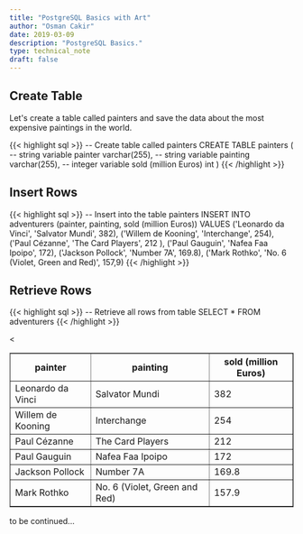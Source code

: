```yaml
---
title: "PostgreSQL Basics with Art"
author: "Osman Cakir"
date: 2019-03-09
description: "PostgreSQL Basics."
type: technical_note
draft: false
---
```


## Create Table

Let's create a table called painters and save the data about the most expensive paintings in the world.

{{< highlight sql >}}
-- Create table called painters
CREATE TABLE painters (
    -- string variable
    painter varchar(255),
    -- string variable
    painting varchar(255),
    -- integer variable
    sold (million Euros) int
)
{{< /highlight >}}

## Insert Rows

{{< highlight sql >}}
-- Insert into the table painters
INSERT INTO adventurers (painter, painting, sold (million Euros))
VALUES ('Leonardo da Vinci', 'Salvator Mundi', 382),
       ('Willem de Kooning', 'Interchange', 254),
       ('Paul Cézanne', 'The Card Players', 212 ),
       ('Paul Gauguin', 'Nafea Faa Ipoipo', 172),
       ('Jackson Pollock', 'Number 7A', 169.8),
       ('Mark Rothko', 'No. 6 (Violet, Green and Red)', 157,9)
{{< /highlight >}}

## Retrieve Rows

{{< highlight sql >}}
-- Retrieve all rows from table
SELECT * FROM adventurers
{{< /highlight >}}
<table border="1" style="border-collapse:collapse">
<tr><th>painter</th><th>painting</th><th>sold (million Euros)</th></tr>
<tr><td>Leonardo da Vinci</td><td>Salvator Mundi</td><td>382</td></tr>
<tr><td>Willem de Kooning</td><td>Interchange</td><td>254</td></tr>
<tr><td>Paul Cézanne</td><td>The Card Players</td><td>212</td></tr>
<tr><td>Paul Gauguin</td><td>Nafea Faa Ipoipo</td><td>172</td></tr>
<tr><td>Jackson Pollock</td><td>Number 7A</td><td>169.8</td><</tr>
<tr><td>Mark Rothko</td><td>No. 6 (Violet, Green and Red)</td><td>157.9</td></tr></table>

to be continued...